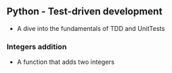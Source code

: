 ## Python - Test-driven development
* A dive into the fundamentals of TDD and UnitTests
### Integers addition
* A function that adds two integers
